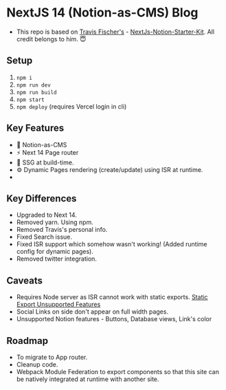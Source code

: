 # NextJS 14 (Notion-as-CMS) Blog 

- This repo is based on [Travis Fischer's](https://transitivebullsh.it) - [NextJs-Notion-Starter-Kit]('https://github.com/transitive-bullshit/nextjs-notion-starter-kit'). All credit belongs to him. 😇

## Setup
1. `npm i`
2. `npm run dev`
3. `npm run build`
4. `npm start`
5. `npm deploy` (requires Vercel login in cli)

## Key Features
- 🤯 Notion-as-CMS
- ⚡️ Next 14 Page router
- 📖 SSG at build-time.
- ⚙️ Dynamic Pages rendering (create/update) using ISR at runtime.
- 

## Key Differences
- Upgraded to Next 14.
- Removed yarn. Using npm.
- Removed Travis's personal info.
- Fixed Search issue.
- Fixed ISR support which somehow wasn't working! (Added runtime config for dynamic pages).
- Removed twitter integration.

## Caveats
- Requires Node server as ISR cannot work with static exports. [Static Export Unsupported Features ]('https://nextjs.org/docs/pages/building-your-application/deploying/static-exports#unsupported-features)
- Social Links on side don't appear on full width pages.
- Unsupported Notion features - Buttons, Database views, Link's color

## Roadmap
- To migrate to App router.
- Cleanup code.
- Webpack Module Federation to export components so that this site can be natively integrated at runtime with another site.
